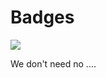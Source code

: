 # Badges
<img src="https://gist.github.com/dhuyvett/9ca634173ccdf0b971615626068b9742/raw/codecov.svg?kill_cache=1"></img>

We don't need no ....
